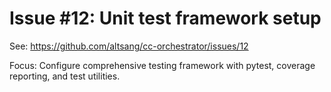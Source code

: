 # Issue #12: Unit test framework setup
See: https://github.com/altsang/cc-orchestrator/issues/12

Focus: Configure comprehensive testing framework with pytest, coverage 
reporting, and test utilities.
